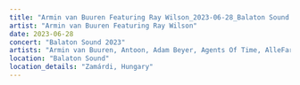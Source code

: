 ```yaml
---
title: "Armin van Buuren Featuring Ray Wilson_2023-06-28_Balaton Sound 2023"
artist: "Armin van Buuren Featuring Ray Wilson"
date: 2023-06-28
concert: "Balaton Sound 2023"
artists: "Armin van Buuren, Antoon, Adam Beyer, Agents Of Time, AlleFarben, Bru-C"
location: "Balaton Sound"
location_details: "Zamárdi, Hungary"
---
```

